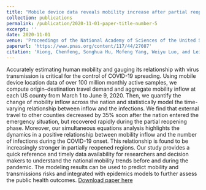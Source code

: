 ```yaml
---
title: "Mobile device data reveals mobility increase after partial reopening and its strong correlation to COVID-19 infections"
collection: publications
permalink: /publication/2020-11-01-paper-title-number-5
excerpt: ''
date: 2020-11-01
venue: 'Proceedings of the National Academy of Sciences of the United States of America'
paperurl: 'https://www.pnas.org/content/117/44/27087'
citation: 'Xiong, Chenfeng, Songhua Hu, Mofeng Yang, Weiyu Luo, and Lei Zhang. "Mobile device data reveal the dynamics in a positive relationship between human mobility and COVID-19 infections." Proceedings of the National Academy of Sciences 117, no. 44 (2020): 27087-27089.'
---
```

Accurately estimating human mobility and gauging its relationship with virus transmission is critical for the control of COVID-19 spreading. Using mobile device location data of over 100 million monthly active samples, we compute origin–destination travel demand and aggregate mobility inflow at each US county from March 1 to June 9, 2020. Then, we quantify the change of mobility inflow across the nation and statistically model the time-varying relationship between inflow and the infections. We find that external travel to other counties decreased by 35% soon after the nation entered the emergency situation, but recovered rapidly during the partial reopening phase. Moreover, our simultaneous equations analysis highlights the dynamics in a positive relationship between mobility inflow and the number of infections during the COVID-19 onset. This relationship is found to be increasingly stronger in partially reopened regions. Our study provides a quick reference and timely data availability for researchers and decision makers to understand the national mobility trends before and during the pandemic. The modeling results can be used to predict mobility and transmissions risks and integrated with epidemics models to further assess the public health outcomes.
[Download paper here](https://www.pnas.org/content/117/44/27087)
